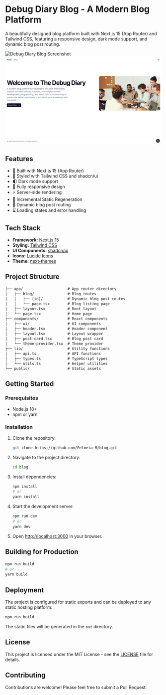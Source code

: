 # Debug Diary Blog - A Modern Blog Platform

A beautifully designed blog platform built with Next.js 15 (App Router) and Tailwind CSS, featuring a responsive design, dark mode support, and dynamic blog post routing.

![Debug Diary Blog Screenshot](https://images.pexels.com/photos/3184339/pexels-photo-3184339.jpeg?auto=compress&cs=tinysrgb&w=1260&h=750&dpr=2)
![alt text](image.png)

## Features

- 🚀 Built with Next.js 15 (App Router)
- 💅 Styled with Tailwind CSS and shadcn/ui
- 🌓 Dark mode support
- 📱 Fully responsive design
- ⚡ Server-side rendering
- 🔄 Incremental Static Regeneration
- 📝 Dynamic blog post routing
- ⌛ Loading states and error handling

## Tech Stack

- **Framework:** [Next.js 15](https://nextjs.org/)
- **Styling:** [Tailwind CSS](https://tailwindcss.com/)
- **UI Components:** [shadcn/ui](https://ui.shadcn.com/)
- **Icons:** [Lucide Icons](https://lucide.dev/)
- **Theme:** [next-themes](https://github.com/pacocoursey/next-themes)

## Project Structure

```
├── app/                    # App router directory
│   ├── blog/               # Blog routes
│   │   ├── [id]/           # Dynamic blog post routes
│   │   └── page.tsx        # Blog listing page
│   ├── layout.tsx          # Root layout
│   └── page.tsx            # Home page
├── components/             # React components
│   ├── ui/                 # UI components
│   ├── header.tsx          # Header component
│   ├── layout.tsx          # Layout wrapper
│   ├── post-card.tsx       # Blog post card
│   └── theme-provider.tsx  # Theme provider
├── lib/                    # Utility functions
│   ├── api.ts              # API functions
│   ├── types.ts            # TypeScript types
│   └── utils.ts            # Helper utilities
└── public/                 # Static assets
```

## Getting Started

### Prerequisites

- Node.js 18+
- npm or yarn

### Installation

1. Clone the repository:

   ```bash
   git clone https://github.com/Felmeta-M/blog.git
   ```

2. Navigate to the project directory:

   ```bash
   cd blog
   ```

3. Install dependencies:

   ```bash
   npm install
   # or
   yarn install
   ```

4. Start the development server:

   ```bash
   npm run dev
   # or
   yarn dev
   ```

5. Open [http://localhost:3000](http://localhost:3000) in your browser.

## Building for Production

```bash
npm run build
# or
yarn build
```

## Deployment

The project is configured for static exports and can be deployed to any static hosting platform:

```bash
npm run build
```

The static files will be generated in the `out` directory.

## License

This project is licensed under the MIT License - see the [LICENSE](LICENSE) file for details.

## Contributing

Contributions are welcome! Please feel free to submit a Pull Request.
